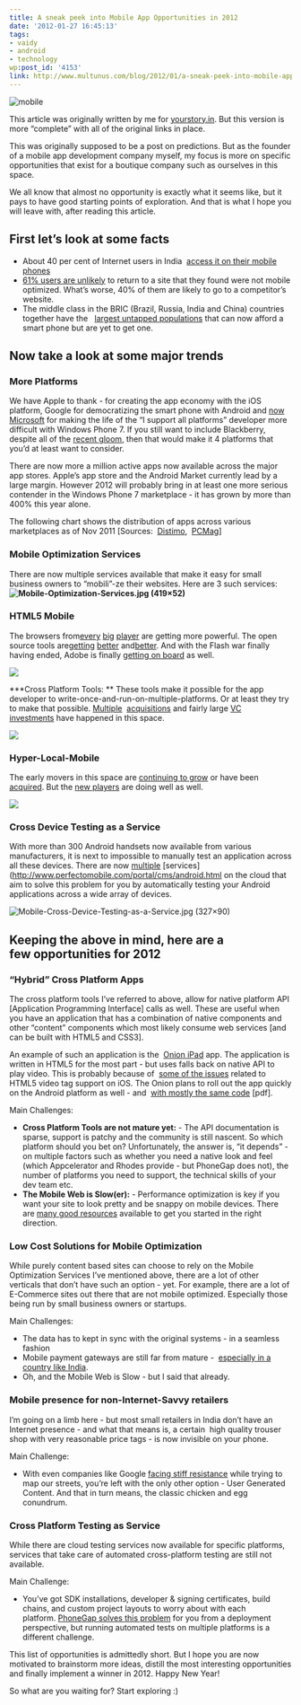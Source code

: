 ```yaml
---
title: A sneak peek into Mobile App Opportunities in 2012
date: '2012-01-27 16:45:13'
tags:
- vaidy
- android
- technology
wp:post_id: '4153'
link: http://www.multunus.com/blog/2012/01/a-sneak-peek-into-mobile-app-opportunities-in-2012/
---
```


![mobile](https://s3.amazonaws.com/multunus-website/uploads/2012/01/mobile.png)

This article was originally written by me for [yourstory.in](http://yourstory.in/2011/12/a-sneak-peek-into-mobile-app-opportunities-in-2012/). But this version is more “complete” with all of the original links in place.

This was originally supposed to be a post on predictions. But as the founder of a mobile app development company myself, my focus is more on specific opportunities that exist for a boutique company such as ourselves in this space.

We all know that almost no opportunity is exactly what it seems like, but it pays to have good starting points of exploration. And that is what I hope you will leave with, after reading this article.


## First let’s look at some facts

- About 40 per cent of Internet users in India 
[access it on their mobile phones](http://www.medianama.com/2011/03/223-google-india-has-100m-internet-40m-mobile-internet-users-india-search-trends/)
- [61% users are unlikely](http://googlemobileads.blogspot.com/2011/06/mobile-ize-your-business-with-google.html) to return to a site that they found were not mobile optimized. What’s worse, 40% of them are likely to go to a competitor’s website.
- The middle class in the BRIC (Brazil, Russia, India and China) countries together have the  
[largest untapped populations](http://blog.flurry.com/bid/79595/Kaboom-iOS-and-Android-International-Installed-Base-Expansion) that can now afford a smart phone but are yet to get one.


## Now take a look at some major trends

### More Platforms
We have Apple to thank - for creating the app economy with the iOS platform, Google for democratizing the smart phone with Android and
[now Microsoft](http://www.engadget.com/2011/12/28/windows-phone-marketplace-hits-50-000-app-submission-milestone/) for making the life of the “I support all platforms” developer more difficult with Windows Phone 7. If you still want to include Blackberry, despite all of the
[recent gloom](http://www.theaustralian.com.au/business/wall-street-journal/pressure-mounts-on-blackberrys-rim/story-fnay3ubk-1226223581617), then that would make it 4 platforms that you’d at least want to consider.

There are now more a million active apps now available across the major app stores. Apple’s app store and the Android Market currently lead by a large margin. However 2012 will probably bring in at least one more serious contender in the Windows Phone 7 marketplace - it has grown by more than 400% this year alone.

The following chart shows the distribution of apps across various marketplaces as of Nov 2011 [Sources: 
[Distimo](http://www.distimo.com/2011_12_distimo-releases-full-year-2011-publication/), 
[PCMag](http://www.pcmag.com/article2/0,2817,2395188,00.asp)]

### Mobile Optimization Services
There are now multiple services available that make it easy for small business owners to “mobili”-ze their websites. Here are 3 such services:
**![Mobile-Optimization-Services.jpg (419×52)](http://yourstory.in/wp-content/uploads/2011/12/Mobile-Optimization-Services.jpg)**


### HTML5 Mobile
The browsers from[every](http://www.infoworld.com/d/html5/ios-5s-safari-beats-all-mobile-browsers-in-html5-compatibility-175371) [big](http://www.winrumors.com/microsoft-benchmarks-windows-phone-browser-against-iphone-4-and-android-wins/) [player](http://www.sencha.com/blog/galaxy-nexus-the-html5-developer-scorecard/) are getting more powerful. The open source tools are[getting](http://html5boilerplate.com/mobile) [better](http://www.sencha.com/products/touch/) and[better](http://jquerymobile.com/). And with the Flash war finally having  ended, Adobe is finally [getting on board](http://mashable.com/2011/11/11/flash-mobile-dead-adobe/) as well.

**![](https://lh5.googleusercontent.com/hTW2K0tBVW0aRKezNkI3jOkMcPjIiiqBUUA_GjEsz4RzJasJRNwjeXPnT8u7527IV09hk9RfPuOqfAOr8ipPixskPjUwQohmM8F_trXh_kZOf_WCXBY)**

***Cross Platform Tools: **
These tools make it possible for the app developer to write-once-and-run-on-multiple-platforms. Or at least they try to make that possible.
[Multiple](http://www.adobe.com/aboutadobe/pressroom/pressreleases/201110/AdobeAcquiresNitobi.html) 
[acquisitions](http://rhomobile.com/blog/motorola-acquires-rhomobile-and-rhoelements-version-1-launched/) and fairly large
[VC investments](http://techcrunch.com/2011/11/01/appcelerator-raises-15-million-series-c-round/) have happened in this space.

**![](https://lh5.googleusercontent.com/i-qWEO80aZSQqdT1KscQlyi52RZqLFwpuflccTQRXAqlQAI0nx661xJxcBzZWjLDrE31PfmF9Odt2pfz5YgFwN65nfbbgqkrh_wazy-LfzWsBeG8-DM)**

### Hyper-Local-Mobile 
The early movers in this space are [continuing to grow](http://searchenginewatch.com/article/2081107/Foursquare-Hits-10-Million-Users-Yeah-Thats-1000-Annual-Growth) or have been [acquired](http://www.guardian.co.uk/technology/2011/dec/05/facebook-buys-gowalla-location-sharing). But the [new players](http://socialcommercetoday.com/social-commerce-platform-overview-shopkick-mobile-commerce-on-steroids/) are doing well as well.

**![](https://lh6.googleusercontent.com/-b4IZffxNy08thOITpu51-QB3Da2GhopjubrfZ7DYzHrUwFEQboJNVCfgZl2OHeEUvVsZA2_ClNVEK7Q8aJJlJTeYr4EUDzntcuaWTBVNZHPTfgYcjw)**

### Cross Device Testing as a Service
With more than 300 Android handsets now available from various manufacturers, it is next to impossible to manually test an application across all these devices. There are now [multiple](http://testdroid.com/) [services](http://www.perfectomobile.com/portal/cms/android.html on the cloud that aim to solve this problem for you by automatically testing your Android applications across a wide array of devices.

![Mobile-Cross-Device-Testing-as-a-Service.jpg (327×90)](http://yourstory.in/wp-content/uploads/2011/12/Mobile-Cross-Device-Testing-as-a-Service.jpg)

## Keeping the above in mind, here are a few opportunities for 2012

### “Hybrid” Cross Platform Apps
The cross platform tools I’ve referred to above, allow for native platform API [Application Programming Interface] calls as well. These are useful when you have an application that has a combination of native components and other “content” components which most likely consume web services [and can be built with HTML5 and CSS3].

An example of such an application is the 
[Onion iPad](http://bits.blogs.nytimes.com/2011/04/01/the-onion-releases-free-html5-ipad-app/) app. The application is written in HTML5 for the most part - but uses falls back on native API to play video. This is probably because of 
[some of the issues](http://blog.millermedeiros.com/2011/03/html5-video-issues-on-the-ipad-and-how-to-solve-them/) related to HTML5 video tag support on iOS. The Onion plans to roll out the app quickly on the Android platform as well - and 
[with mostly the same code](http://sndstl.com/wp-content/uploads/2011/09/snd-app.pdf) [pdf].


Main Challenges:

- **Cross Platform Tools are not mature yet:** - The API documentation is sparse, support is patchy and the community is still nascent. So which platform should you bet on? Unfortunately, the answer is, “it depends” - on multiple factors such as whether you need a native look and feel (which Appcelerator and Rhodes provide - but PhoneGap does not), the number of platforms you need to support, the technical skills of your dev team etc.
- **The Mobile Web is Slow(er):** - Performance optimization is key if you want your site to look pretty and be snappy on mobile devices. There are [many good resources](http://www.google.co.in/search?q=html5+performance+mobile) available to get you started in the right direction.
 
### Low Cost Solutions for Mobile Optimization
While purely content based sites can choose to rely on the Mobile Optimization Services I’ve mentioned above, there are a lot of other verticals that don’t have such an option - yet. For example, there are a lot of E-Commerce sites out there that are not mobile optimized. Especially those being run by small business owners or startups.

Main Challenges:

- The data has to kept in sync with the original systems - in a seamless fashion
- Mobile payment gateways are still far from mature - 
[especially in a country like India](http://www.venturewoods.org/index.php/2011/01/19/mobile-payments-shifting-opportunities-for-startups/).
- Oh, and the Mobile Web is Slow - but I said that already.

### Mobile presence for non-Internet-Savvy retailers
I’m going on a limb here - but most small retailers in India don’t have an Internet presence - and what that means is, a certain  high quality trouser shop with very reasonable price tags - is now invisible on your phone.


Main Challenge:

- With even companies like Google
[facing stiff resistance](http://articles.timesofindia.indiatimes.com/2011-06-20/internet/29679379_1_google-street-view-google-s-street-view-privacy-concerns) while trying to map our streets, you’re left with the only other option - User Generated Content. And that in turn means, the classic chicken and egg conundrum.

### Cross Platform Testing as Service
While there are cloud testing services now available for specific platforms, services that take care of automated cross-platform testing are still not available.

Main Challenge:

- You’ve got SDK installations, developer & signing certificates, build chains, and custom project layouts to worry about with each platform. [PhoneGap solves this problem](http://savagelook.com/blog/portfolio/8-things-to-know-about-phonegap) for you from a deployment perspective, but running automated tests on multiple platforms is a different challenge.

This list of opportunities is admittedly short. But I hope you are now motivated to brainstorm more ideas, distill the most interesting opportunities and finally implement a winner in 2012. Happy New Year!

So what are you waiting for? Start exploring :)
